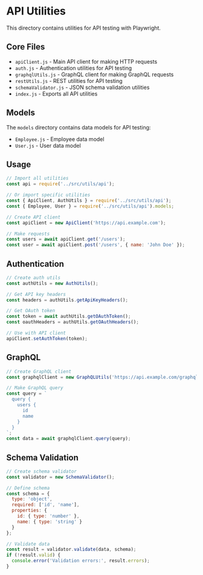# API Utilities

This directory contains utilities for API testing with Playwright.

## Core Files

- `apiClient.js` - Main API client for making HTTP requests
- `auth.js` - Authentication utilities for API testing
- `graphqlUtils.js` - GraphQL client for making GraphQL requests
- `restUtils.js` - REST utilities for API testing
- `schemaValidator.js` - JSON schema validation utilities
- `index.js` - Exports all API utilities

## Models

The `models` directory contains data models for API testing:

- `Employee.js` - Employee data model
- `User.js` - User data model

## Usage

```javascript
// Import all utilities
const api = require('../src/utils/api');

// Or import specific utilities
const { ApiClient, AuthUtils } = require('../src/utils/api');
const { Employee, User } = require('../src/utils/api').models;

// Create API client
const apiClient = new ApiClient('https://api.example.com');

// Make requests
const users = await apiClient.get('/users');
const user = await apiClient.post('/users', { name: 'John Doe' });
```

## Authentication

```javascript
// Create auth utils
const authUtils = new AuthUtils();

// Get API key headers
const headers = authUtils.getApiKeyHeaders();

// Get OAuth token
const token = await authUtils.getOAuthToken();
const oauthHeaders = authUtils.getOAuthHeaders();

// Use with API client
apiClient.setAuthToken(token);
```

## GraphQL

```javascript
// Create GraphQL client
const graphqlClient = new GraphQLUtils('https://api.example.com/graphql');

// Make GraphQL query
const query = `
  query {
    users {
      id
      name
    }
  }
`;
const data = await graphqlClient.query(query);
```

## Schema Validation

```javascript
// Create schema validator
const validator = new SchemaValidator();

// Define schema
const schema = {
  type: 'object',
  required: ['id', 'name'],
  properties: {
    id: { type: 'number' },
    name: { type: 'string' }
  }
};

// Validate data
const result = validator.validate(data, schema);
if (!result.valid) {
  console.error('Validation errors:', result.errors);
}
```